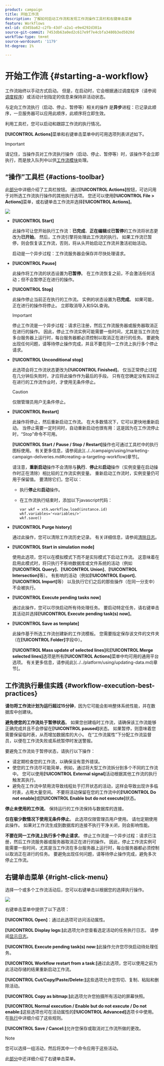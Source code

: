 ```yaml
---
product: campaign
title: 开始工作流
description: 了解如何启动工作流和发现工作流操作工具栏和右键单击菜单
feature: Workflows
exl-id: d345ba62-c2fb-43df-a2a1-e9e4292d301a
source-git-commit: 7453db63a0ed2c617e9f7e4cbfa3480b3ed5020d
workflow-type: tm+mt
source-wordcount: '1179'
ht-degree: 1%

---
```


# 开始工作流 {#starting-a-workflow}



工作流始终以手动方式启动。 但是，在启动时，它会根据通过调度程序（请参阅[调度程序](scheduler.md)）或活动计划指定的信息来保持非活动状态。

与定向工作流执行（启动、停止、暂停等）相关的操作 是&#x200B;**异步**&#x200B;进程：已记录此顺序，一旦服务器可以应用此顺序，此顺序将立即生效。

利用工具栏，您可以启动和跟踪工作流的执行情况。

**[!UICONTROL Actions]**&#x200B;菜单和右键单击菜单中的可用选项列表详述如下。

>[!IMPORTANT]
>
>请记住，当操作员对工作流执行操作（启动、停止、暂停等）时，该操作不会立即执行，而是放入队列中以供[工作流模块](architecture.md)处理。

## “操作”工具栏 {#actions-toolbar}

此[部分](../../campaign/using/marketing-campaign-deliveries.md#building-the-main-target-in-a-workflow)中详细介绍了工具栏按钮。 通过&#x200B;**[!UICONTROL Actions]**&#x200B;按钮，可访问用于对所选工作流执行操作的其他执行选项。 您还可以使用&#x200B;**[!UICONTROL File > Actions]**&#x200B;菜单，或右键单击工作流并选择&#x200B;**[!UICONTROL Actions]**。

![](assets/purge_historique.png)

* **[!UICONTROL Start]**

  此操作可让您开始执行工作流：**已完成**、**正在编辑**&#x200B;或&#x200B;**已暂停**&#x200B;的工作流将状态更改为&#x200B;**已开始**。 然后，工作流引擎将处理此工作流的执行。 如果工作流已暂停，则会恢复该工作流，否则，将从头开始启动工作流并激活初始活动。

  启动是一个异步过程：工作流服务器会保存并尽快处理请求。

* **[!UICONTROL Pause]**

  此操作将工作流的状态设置为&#x200B;**已暂停**。 在工作流恢复之前，不会激活任何活动；但不会暂停正在进行的操作。

* **[!UICONTROL Stop]**

  此操作停止当前正在执行的工作流。 实例的状态设置为&#x200B;**已完成**。 如果可能，正在进行的操作将停止。 立即取消导入和SQL查询。

  >[!IMPORTANT]
  >
  >停止工作流是一个异步过程：请求已注册，然后工作流服务器或服务器取消正在进行的操作。 因此，停止工作流实例可能需要一些时间，尤其是当工作流在多台服务器上运行时，每台服务器都必须控制以取消正在进行的任务。 要避免出现任何问题，请等待停止操作完成，并且不要在同一工作流上执行多个停止请求。

* **[!UICONTROL Unconditional stop]**

  此选项会将工作流状态更改为&#x200B;**[!UICONTROL Finished]**。 仅当正常停止过程在几分钟后失败时，才应将此操作作为最后的手段。 只有在您确定没有实际正在进行的工作流作业时，才使用无条件停止。

  >[!CAUTION]
  >
  >仅限管理员用户无条件停止。

* **[!UICONTROL Restart]**

  此操作将停止，然后重新启动工作流。 在大多数情况下，它可以更快地重新启动。 当停止需要一定时间时，自动重新启动也很有用：这是因为在工作流停止时，“Stop”命令不可用。

  **[!UICONTROL Start / Pause / Stop / Restart]**&#x200B;操作也可通过工具栏中的执行图标使用。 有关更多信息，请参阅此](../../campaign/using/marketing-campaign-deliveries.md#creating-a-targeting-workflow)章节[。

  请注意，**重新启动**&#x200B;操作不会清除与&#x200B;**执行**、**停止**&#x200B;和&#x200B;**启动**&#x200B;操作（实例变量在启动操作时正在清除）相比较的工作流实例变量。 重新启动工作流时，实例变量仍可用于保留值。 要清除它们，您可以：
   * 执行&#x200B;**停止**&#x200B;和&#x200B;**启动**&#x200B;操作。
   * 在工作流执行结束时，添加以下javascript代码：

     ```
     var wkf = xtk.workflow.load(instance.id)
     wkf.variables='<variables/>'
     wkf.save()
     ```

* **[!UICONTROL Purge history]**

  通过此操作，您可以清除工作流历史记录。 有关详细信息，请参阅[清除日志](monitoring-workflow-execution.md#purging-the-logs)。

* **[!UICONTROL Start in simulation mode]**

  使用此选项，您可以在模拟模式下而不是实际模式下启动工作流。 这意味着在启用此模式时，将只执行不影响数据库或文件系统的活动（例如&#x200B;**[!UICONTROL Query]**、**[!UICONTROL Union]**、**[!UICONTROL Intersection]**&#x200B;等）。 有影响的活动（例如&#x200B;**[!UICONTROL Export]**、**[!UICONTROL Import]**&#x200B;等） 以及执行它们之后的那些操作（在同一分支中）不会被执行。

* **[!UICONTROL Execute pending tasks now]**

  通过此操作，您可以尽快启动所有待处理任务。 要启动特定任务，请右键单击其活动并选择&#x200B;**[!UICONTROL Execute pending task(s) now]**。

* **[!UICONTROL Save as template]**

  此操作基于所选工作流创建新的工作流模板。 您需要指定保存该文件的文件夹（在&#x200B;**[!UICONTROL Folder]**&#x200B;字段中）。

  **[!UICONTROL Mass update of selected lines]**&#x200B;和&#x200B;**[!UICONTROL Merge selected lines]**&#x200B;选项是所有&#x200B;**[!UICONTROL Actions]**&#x200B;菜单中均可用的通用平台选项。 有关更多信息，请参阅此](../../platform/using/updating-data.md)章节[。


## 工作流执行最佳实践 {#workflow-execution-best-practices}

**请勿将工作流计划为运行超过15分钟**，因为它可能会影响整体系统性能，并在数据库中创建块。

**避免使您的工作流处于暂停状态**。 如果您创建临时工作流，请确保该工作流能够正确完成并且不会停留在&#x200B;**[!UICONTROL paused]**&#x200B;状态。 如果暂停，则意味着您需要保留临时表，从而增加数据库的大小。 在“工作流属性”下分配工作流监督员，以便在工作流失败或系统暂停时发送警报。

要避免工作流处于暂停状态，请执行以下操作：

* 请定期检查您的工作流，以确保没有意外错误。
* 使您的工作流尽可能简单，例如，通过将大型工作流拆分到多个不同的工作流中。 您可以使用&#x200B;**[!UICONTROL External signal]**&#x200B;活动根据其他工作流的执行触发其执行。
* 避免在工作流中禁用流导致线程处于打开状态的活动，这样会导致出现许多临时表，占用大量空间。 不要将活动保留在您的工作流中的&#x200B;**[!UICONTROL Do not enable]**&#x200B;或&#x200B;**[!UICONTROL Enable but do not execute]**&#x200B;状态。

**停止未使用的工作流**。 保持运行的工作流保持与数据库的连接。

**仅在极少数情况下使用无条件停止**。 此选项仅限管理员用户使用。 请勿定期使用此操作。 如果对工作流生成到数据库的连接不执行干净关闭，则会影响性能。

**不要在同一工作流上执行多个停止请求**。 停止工作流是一个异步过程：请求已注册，然后工作流服务器或服务器取消正在进行的操作。 因此，停止工作流实例可能需要一些时间，尤其是当工作流在多台服务器上运行时，每台服务器都必须控制以取消正在进行的任务。 要避免出现任何问题，请等待停止操作完成，避免多次停止工作流。

## 右键单击菜单 {#right-click-menu}

选择一个或多个工作流活动后，您可以右键单击以根据您的选择执行操作。

![](assets/contextual_menu.png)

右键单击菜单中提供了以下选项：

**[!UICONTROL Open]**：通过此选项可访问活动属性。

**[!UICONTROL Display logs:]**&#x200B;此选项允许您查看选定活动的任务执行日志。 请参阅[显示日志](monitoring-workflow-execution.md#displaying-logs)。

**[!UICONTROL Execute pending task(s) now:]**&#x200B;此操作允许您尽快启动待处理任务。

**[!UICONTROL Workflow restart from a task:]**&#x200B;通过此选项，您可以使用之前为此活动存储的结果重新启动工作流。

**[!UICONTROL Cut/Copy/Paste/Delete:]**&#x200B;这些选项允许您剪切、复制、粘贴和删除活动。

**[!UICONTROL Copy as bitmap:]**&#x200B;此选项允许您拍摄所有活动的屏幕快照。

**[!UICONTROL Normal execution / Enable but do not execute / Do not enable:]**&#x200B;这些选项也可在活动属性的&#x200B;**[!UICONTROL Advanced]**&#x200B;选项卡中使用。 在[执行](advanced-parameters.md#execution)中详细介绍了这些规则。

**[!UICONTROL Save / Cancel:]**&#x200B;允许您保存或取消对工作流所做的更改。

>[!NOTE]
>
>您可以选择一组活动，然后将其中一个命令应用于这些活动。

此[部分](../../campaign/using/marketing-campaign-deliveries.md#executing-a-workflow)中还详细介绍了右键单击菜单。
